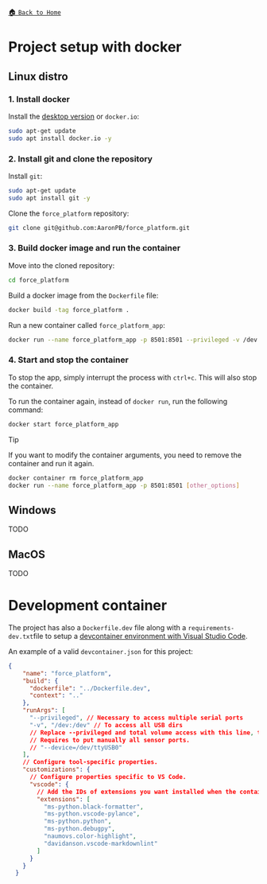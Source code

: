 [:house: `Back to Home`](../home.md)

# Project setup with docker

## Linux distro

### 1. Install docker

Install the [desktop version](https://www.docker.com/products/docker-desktop/) or `docker.io`:

```bash
sudo apt-get update
sudo apt install docker.io -y
```

### 2. Install git and clone the repository

Install `git`:

```bash
sudo apt-get update
sudo apt install git -y
```

Clone the `force_platform` repository:

```bash
git clone git@github.com:AaronPB/force_platform.git
```

### 3. Build docker image and run the container

Move into the cloned repository:

```bash
cd force_platform
```

Build a docker image from the `Dockerfile` file:

```bash
docker build -tag force_platform .
```

Run a new container called `force_platform_app`:

```bash
docker run --name force_platform_app -p 8501:8501 --privileged -v /dev:/dev
```

### 4. Start and stop the container

To stop the app, simply interrupt the process with `ctrl+c`. This will also stop the container.

To run the container again, instead of `docker run`, run the following command:

```bash
docker start force_platform_app
```

> [!TIP]
> If you want to modify the container arguments, you need to remove the container and run it again.
>
> ```bash
> docker container rm force_platform_app
> docker run --name force_platform_app -p 8501:8501 [other_options]
> ```

## Windows

TODO

## MacOS

TODO

# Development container

The project has also a `Dockerfile.dev` file along with a `requirements-dev.txt`file to setup a [devcontainer environment with Visual Studio Code](https://code.visualstudio.com/docs/devcontainers/containers).

An example of a valid `devcontainer.json` for this project:

```json
{
    "name": "force_platform",
    "build": {
      "dockerfile": "../Dockerfile.dev",
      "context": ".."
    },
    "runArgs": [
      "--privileged", // Necessary to access multiple serial ports
      "-v", "/dev:/dev" // To access all USB dirs
      // Replace --privileged and total volume access with this line, to put only specific routes.
      // Requires to put manually all sensor ports.
      // "--device=/dev/ttyUSB0"
    ],
    // Configure tool-specific properties.
    "customizations": {
      // Configure properties specific to VS Code.
      "vscode": {        
        // Add the IDs of extensions you want installed when the container is created.
        "extensions": [
          "ms-python.black-formatter",
          "ms-python.vscode-pylance",
          "ms-python.python",
          "ms-python.debugpy",
          "naumovs.color-highlight",
          "davidanson.vscode-markdownlint"
        ]
      }
    }
  }
```